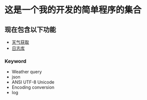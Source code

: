 ﻿# 这是一个我的开发的简单程序的集合

## 现在包含以下功能

* [天气获取](https://github.com/Squirrel928/zqlCmake/tree/master/weather)
* [日志库](https://github.com/Squirrel928/zqlCmake/tree/master/TinyLog)

### Keyword

* Weather query
* json
* ANSI UTF-8 Unicode
* Encoding conversion
* log